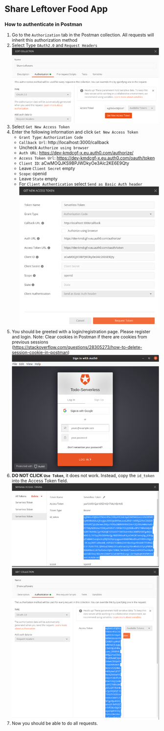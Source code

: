 # Share Leftover Food App


### How to authenticate in Postman

1. Go to the `Authorization` tab in the Postman collection. All requests will inherit this authorization method
2. Select Type `OAuth2.0` and `Request Headers`
![alt text](./docs/auth_instructions_0.png)
3. Select `Get New Access Token`
4. Enter the following information and click `Get New Access Token`
    - `Grant Type`: `Authorization Code`
    - `Callback Url`: http://localhost:3000/callback
    - Uncheck `Authorize using browser`
    - `Auth URL`: https://dev-kmdcgf-x.eu.auth0.com/authorize/
    - `Access Token Url`: https://dev-kmdcgf-x.eu.auth0.com/oauth/token
    - `Client ID`: aCwMOQJKS9BPJWDkyOe3Alc2KE6E9Qty
    - Leave `Client Secret` empty
    - `Scope`: openid
    - Leave `State` empty
    - For `Client Authentication` select `Send as Basic Auth header`
![alt text](./docs/auth_instructions_1.png)
5. You should be greeted with a login/registration page. Please register and login. Note: Clear cookies in Postman if there are cookies from previous sessions (https://stackoverflow.com/questions/28305273/how-to-delete-session-cookie-in-postman)
![alt text](./docs/auth_instructions_4.png)
7. **DO NOT CLICK `Use Token`**, it does not work. Instead, copy the `id_token` into the Access Token field.
![alt text](./docs/auth_instructions_2.png)
![alt text](./docs/auth_instructions_3.png)
8. Now you should be able to do all requests.